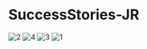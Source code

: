 # SuccessStories-JR
![2](https://user-images.githubusercontent.com/15179086/52597742-72d5e480-2e5c-11e9-8bd1-21ff1deffc3e.png)
![4](https://user-images.githubusercontent.com/15179086/52597814-a0229280-2e5c-11e9-956f-21d7f947a310.png)
![3](https://user-images.githubusercontent.com/15179086/52597766-84b78780-2e5c-11e9-8703-40ff0ef3ef76.png)
![1](https://user-images.githubusercontent.com/15179086/52597704-5afe6080-2e5c-11e9-9760-363d355cf29c.png)
